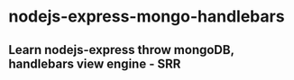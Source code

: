 # nodejs-express-mongo-handlebars

## Learn nodejs-express throw mongoDB, handlebars view engine - SRR
